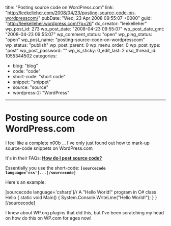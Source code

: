 title: "Posting source code on WordPress.com"
link: "http://leekelleher.com/2008/04/23/posting-source-code-on-wordpresscom/"
pubDate: "Wed, 23 Apr 2008 09:55:07 +0000"
guid: "http://leekelleher.wordpress.com/?p=26"
dc_creator: "leekelleher"
wp_post_id: 273
wp_post_date: "2008-04-23 09:55:07"
wp_post_date_gmt: "2008-04-23 09:55:07"
wp_comment_status: "open"
wp_ping_status: "open"
wp_post_name: "posting-source-code-on-wordpresscom"
wp_status: "publish"
wp_post_parent: 0
wp_menu_order: 0
wp_post_type: "post"
wp_post_password: ""
wp_is_sticky: 0_edit_last: 2
dsq_thread_id: 1055344502
categories:
  - blog: "blog"
  - code: "code"
  - short-code: "short code"
  - snippet: "snippet"
  - source: "source"
  - wordpress-2: "WordPress"

---

# Posting source code on WordPress.com

I feel like a complete n00b ... I've only just found out how to mark-up source-code snippets on WordPress.com

It's in their FAQs: <a href="http://faq.wordpress.com/2007/09/03/how-do-i-post-source-code/"><strong>How do I post source code?</strong></a>

Essentially you use the short-code: <code><strong>[</strong><strong>sourcecode language='css']...[/sourcecode</strong><strong>]</strong></code>

Here's an example:

[sourcecode language='csharp']// A "Hello World!" program in C#
class Hello
{
   static void Main()
   {
      System.Console.WriteLine("Hello World!");
   }
}[/sourcecode]

I knew about WP.org plugins that did this, but I've been scratching my head on how do this on WP.com for ages now!